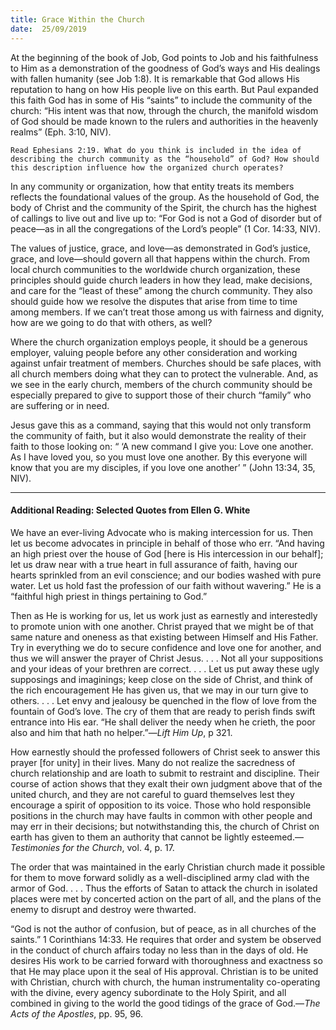 ```yaml
---
title: Grace Within the Church  
date:  25/09/2019
---
```


At the beginning of the book of Job, God points to Job and his faithfulness to Him as a demonstration of the goodness of God’s ways and His dealings with fallen humanity (see Job 1:8). It is remarkable that God allows His reputation to hang on how His people live on this earth. But Paul expanded this faith God has in some of His “saints” to include the community of the church: “His intent was that now, through the church, the manifold wisdom of God should be made known to the rulers and authorities in the heavenly realms” (Eph. 3:10, NIV).

`Read Ephesians 2:19. What do you think is included in the idea of describing the church community as the “household” of God? How should this description influence how the organized church operates?`

In any community or organization, how that entity treats its members reflects the foundational values of the group. As the household of God, the body of Christ and the community of the Spirit, the church has the highest of callings to live out and live up to: “For God is not a God of disorder but of peace—as in all the congregations of the Lord’s people” (1 Cor. 14:33, NIV).

The values of justice, grace, and love—as demonstrated in God’s justice, grace, and love—should govern all that happens within the church. From local church communities to the worldwide church organization, these principles should guide church leaders in how they lead, make decisions, and care for the “least of these” among the church community. They also should guide how we resolve the disputes that arise from time to time among members. If we can’t treat those among us with fairness and dignity, how are we going to do that with others, as well?

Where the church organization employs people, it should be a generous employer, valuing people before any other consideration and working against unfair treatment of members. Churches should be safe places, with all church members doing what they can to protect the vulnerable. And, as we see in the early church, members of the church community should be especially prepared to give to support those of their church “family” who are suffering or in need.

Jesus gave this as a command, saying that this would not only transform the community of faith, but it also would demonstrate the reality of their faith to those looking on: “ ‘A new command I give you: Love one another. As I have loved you, so you must love one another. By this everyone will know that you are my disciples, if you love one another’ ” (John 13:34, 35, NIV).

---

#### Additional Reading: Selected Quotes from Ellen G. White

We have an ever-living Advocate who is making intercession for us. Then let us become advocates in principle in behalf of those who err. “And having an high priest over the house of God [here is His intercession in our behalf]; let us draw near with a true heart in full assurance of faith, having our hearts sprinkled from an evil conscience; and our bodies washed with pure water. Let us hold fast the profession of our faith without wavering.” He is a “faithful high priest in things pertaining to God.”  

Then as He is working for us, let us work just as earnestly and interestedly to promote union with one another. Christ prayed that we might be of that same nature and oneness as that existing between Himself and His Father. Try in everything we do to secure confidence and love one for another, and thus we will answer the prayer of Christ Jesus. . . . Not all your suppositions and your ideas of your brethren are correct. . . . Let us put away these ugly supposings and imaginings; keep close on the side of Christ, and think of the rich encouragement He has given us, that we may in our turn give to others. . . . Let envy and jealousy be quenched in the flow of love from the fountain of God’s love. The cry of them that are ready to perish finds swift entrance into His ear. “He shall deliver the needy when he crieth, the poor also and him that hath no helper.”—_Lift Him Up_, p 321. 

How earnestly should the professed followers of Christ seek to answer this prayer [for unity] in their lives. Many do not realize the sacredness of church relationship and are loath to submit to restraint and discipline. Their course of action shows that they exalt their own judgment above that of the united church, and they are not careful to guard themselves lest they encourage a spirit of opposition to its voice. Those who hold responsible positions in the church may have faults in common with other people and may err in their decisions; but notwithstanding this, the church of Christ on earth has given to them an authority that cannot be lightly esteemed.—_Testimonies for the Church_, vol. 4, p. 17. 

The order that was maintained in the early Christian church made it possible for them to move forward solidly as a well-disciplined army clad with the armor of God. . . . Thus the efforts of Satan to attack the church in isolated places were met by concerted action on the part of all, and the plans of the enemy to disrupt and destroy were thwarted. 

“God is not the author of confusion, but of peace, as in all churches of the saints.” 1 Corinthians 14:33. He requires that order and system be observed in the conduct of church affairs today no less than in the days of old. He desires His work to be carried forward with thoroughness and exactness so that He may place upon it the seal of His approval. Christian is to be united with Christian, church with church, the human instrumentality co-operating with the divine, every agency subordinate to the Holy Spirit, and all combined in giving to the world the good tidings of the grace of God.—_The Acts of the Apostles_, pp. 95, 96.